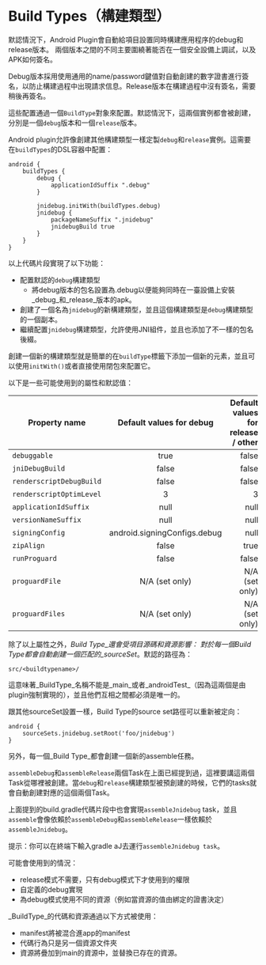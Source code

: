 # Build Types（構建類型）

默認情況下，Android Plugin會自動給項目設置同時構建應用程序的debug和release版本。
兩個版本之間的不同主要圍繞著能否在一個安全設備上調試，以及APK如何簽名。

Debug版本採用使用通用的name/password鍵值對自動創建的數字證書進行簽名，以防止構建過程中出現請求信息。Release版本在構建過程中沒有簽名，需要稍後再簽名。

這些配置通過一個`BuildType`對象來配置。默認情況下，這兩個實例都會被創建，分別是一個`debug`版本和一個`release`版本。

Android plugin允許像創建其他構建類型一樣定製`debug`和`release`實例。這需要在`buildTypes`的DSL容器中配置：

    android {
        buildTypes {
            debug {
                applicationIdSuffix ".debug"
            }

            jnidebug.initWith(buildTypes.debug)
            jnidebug {
                packageNameSuffix ".jnidebug"
                jnidebugBuild true
            }
        }
    }

以上代碼片段實現了以下功能：

* 配置默認的`debug`構建類型
    * 將debug版本的包名設置為<app package>.debug以便能夠同時在一臺設備上安裝_debug_和_release_版本的apk。
* 創建了一個名為`jnidebug`的新構建類型，並且這個構建類型是`debug`構建類型的一個副本。
* 繼續配置`jnidebug`構建類型，允許使用JNI組件，並且也添加了不一樣的包名後綴。

創建一個新的構建類型就是簡單的在`buildType`標籤下添加一個新的元素，並且可以使用`initWith()`或者直接使用閉包來配置它。

以下是一些可能使用到的屬性和默認值：

 Property name	 |Default values for debug	 |Default values for release / other
 ------------- |:-------------:| -----:
 `debuggable`	 |true	 |false
 `jniDebugBuild`	 |false	 |false
 `renderscriptDebugBuild`	 |false	 |false
 `renderscriptOptimLevel`	 |3	 |3
 `applicationIdSuffix`	 |null	 |null
 `versionNameSuffix`	 |null	 |null
 `signingConfig`	 |android.signingConfigs.debug	 |null
 `zipAlign`	 |false	 |true
 `runProguard`	 |false	 |false
 `proguardFile`	 |N/A (set only)	 |N/A (set only)
 `proguardFiles`	 |N/A (set only)	 |N/A (set only)

除了以上屬性之外，_Build Type_還會受項目源碼和資源影響：
對於每一個Build Type都會自動創建一個匹配的_sourceSet_。默認的路徑為：

    src/<buildtypename>/

這意味著_BuildType_名稱不能是_main_或者_androidTest_（因為這兩個是由plugin強制實現的），並且他們互相之間都必須是唯一的。

跟其他sourceSet設置一樣，Build Type的source set路徑可以重新被定向：

    android {
        sourceSets.jnidebug.setRoot('foo/jnidebug')
    }

另外，每一個_Build Type_都會創建一個新的assemble<BuildTypeName>任務。

`assembleDebug`和`assembleRelease`兩個Task在上面已經提到過，這裡要講這兩個Task從哪裡被創建。當`debug`和`release`構建類型被預創建的時候，它們的tasks就會自動創建對應的這個兩個Task。

上面提到的build.gradle代碼片段中也會實現`assembleJnidebug` task，並且`assemble`會像依賴於`assembleDebug`和`assembleRelease`一樣依賴於`assembleJnidebug`。

提示：你可以在終端下輸入gradle aJ去運行`assembleJnidebug task`。

可能會使用到的情況：

* release模式不需要，只有debug模式下才使用到的權限
* 自定義的debug實現
* 為debug模式使用不同的資源（例如當資源的值由綁定的證書決定）

_BuildType_的代碼和資源通過以下方式被使用：

* manifest將被混合進app的manifest
* 代碼行為只是另一個資源文件夾
* 資源將疊加到main的資源中，並替換已存在的資源。
